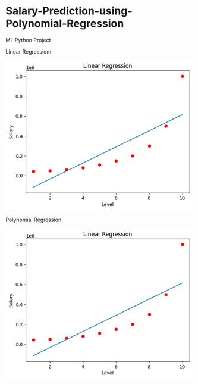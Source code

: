 # Salary-Prediction-using-Polynomial-Regression
ML Python Project

Linear Regressiom

![](https://github.com/developer-venish/Salary-Prediction-using-Polynomial-Regression/blob/main/graph1.png)

Polynomial Regression

![](https://github.com/developer-venish/Salary-Prediction-using-Polynomial-Regression/blob/main/graph1.png)


